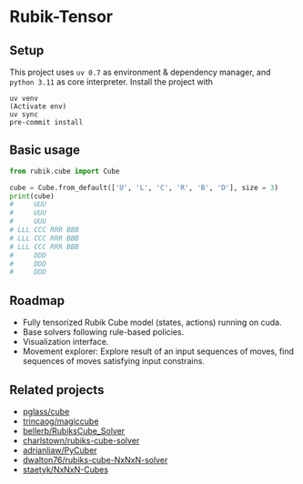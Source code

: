 # Rubik-Tensor


## Setup

This project uses `uv 0.7` as environment & dependency manager, and `python 3.11` as core interpreter. Install the project with

```shell
uv venv
(Activate env)
uv sync
pre-commit install
```

## Basic usage

```python
from rubik.cube import Cube

cube = Cube.from_default(['U', 'L', 'C', 'R', 'B', 'D'], size = 3)
print(cube)
#     UUU        
#     UUU
#     UUU
# LLL CCC RRR BBB
# LLL CCC RRR BBB
# LLL CCC RRR BBB
#     DDD
#     DDD
#     DDD
```

## Roadmap

- Fully tensorized Rubik Cube model (states, actions) running on cuda.
- Base solvers following rule-based policies.
- Visualization interface.
- Movement explorer: Explore result of an input sequences of moves, find sequences of moves satisfying input constrains.

## Related projects

- [pglass/cube](https://github.com/pglass/cube)
- [trincaog/magiccube](https://github.com/trincaog/magiccube)
- [bellerb/RubiksCube_Solver](https://github.com/bellerb/RubiksCube_Solver)
- [charlstown/rubiks-cube-solver](https://github.com/charlstown/rubiks-cube-solver)
- [adrianliaw/PyCuber](https://github.com/adrianliaw/PyCuber)
- [dwalton76/rubiks-cube-NxNxN-solver](https://github.com/dwalton76/rubiks-cube-NxNxN-solver)
- [staetyk/NxNxN-Cubes](https://github.com/staetyk/NxNxN-Cubes)
